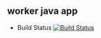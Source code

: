 ## worker java app


  * Build Status
[![Build Status](http://157.230.222.153:8080/buildStatus/icon?job=instavote%2Fworker-build)](http://157.230.222.153:8080/job/instavote/job/worker-build/)
